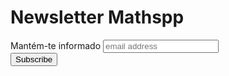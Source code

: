 # Newsletter Mathspp

<div id="mc_embed_signup">
<form action="https://mathspp.us18.list-manage.com/subscribe/post?u=3452fe1e5ab6016adba929cce&amp;id=e55ac21342" method="post" id="mc-embedded-subscribe-form" name="mc-embedded-subscribe-form" class="validate" target="_blank" novalidate>
    <div id="mc_embed_signup_scroll">
    <label for="mce-EMAIL">Mantém-te informado</label>
    <input type="email" value="" name="EMAIL" class="email" id="mce-EMAIL" placeholder="email address" required>
    <!-- real people should not fill this in and expect good things - do not remove this or risk form bot signups-->
    <div style="position: absolute; left: -5000px;" aria-hidden="true"><input type="text" name="b_3452fe1e5ab6016adba929cce_e55ac21342" tabindex="-1" value=""></div>
    <div class="clear"><input type="submit" value="Subscribe" name="subscribe" id="mc-embedded-subscribe" class="button"></div>
    </div>
</form>
</div>
